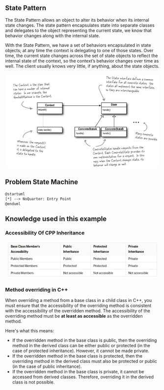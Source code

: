 ## State Pattern

The State Pattern allows an object to alter its behavior when its internal state changes. The state pattern encapsulates
state into separate classes and delegates to the object representing
the current state, we know that behavior changes along with the internal state.

With the State Pattern, we have a set of behaviors encapsulated in state objects; at any time the context is delegating
to one of those states. Over time, the current state changes across the set of state objects to reflect the internal
state of the context, so the context’s behavior changes over time as well. The client usually knows very little, if
anything, about the state objects.

![img.png](../resource/chapter10_state_pattern/state_pattern.png)

## Problem State Machine
```plantuml
@startuml
[*] --> NoQuarter: Entry Point
@enduml
```

## Knowledge used in this example

### Accessibility Of CPP Inheritance

![img.png](../resource/chapter10_state_pattern/accessibility_of_cpp_inheritance.png)

### Method overriding in C++
When overriding a method from a base class in a child class in C++, you must ensure that the accessibility of the
overriding method is consistent with the accessibility of the overridden method. The accessibility of the overriding
method must be **at least as accessible** as the overridden method.

Here's what this means:

- If the overridden method in the base class is public, then the overriding method in the derived class can be either
public or protected (in the case of protected inheritance). However, it cannot be made private.
- If the overridden method in the base class is protected, then the overriding method in the derived class must also be
protected or public (in the case of public inheritance).
- If the overridden method in the base class is private, it cannot be accessed from derived classes. Therefore, overriding
it in the derived class is not possible.
